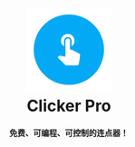 <h1 align="center">
  <br>
  <img src="app/src/main/res/mipmap/ic_launcher_round.png" width="150"/>
  <br>
  Clicker Pro
  <br>
</h1>

<h4 align="center">免费、可编程、可控制的连点器！</h4>
